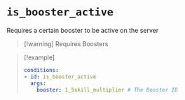 # `is_booster_active`

Requires a certain booster to be active on the server

> [!warning] Requires Boosters

> [!example]
> ```yaml
> conditions:
> - id: is_booster_active
>   args:
>     booster: 1_5skill_multiplier # The Booster ID
> ```
